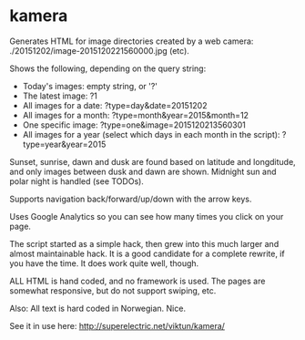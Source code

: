# kamera

Generates HTML for image directories created by a web camera: ./20151202/image-2015120221560000.jpg (etc).

Shows the following, depending on the query string:
* Today's images: empty string, or '?'
* The latest image: ?1
* All images for a date: ?type=day&date=20151202
* All images for a month: ?type=month&year=2015&month=12
* One specific image: ?type=one&image=2015120213560301 
* All images for a year (select which days in each month in the script): ?type=year&year=2015

Sunset, sunrise, dawn and dusk are found based on latitude and longditude, and only images between dusk and dawn are shown. 
Midnight sun and polar night is handled (see TODOs).

Supports navigation back/forward/up/down with the arrow keys.

Uses Google Analytics so you can see how many times you click on your page.

The script started as a simple hack, then grew into this much larger and almost maintainable hack. 
It is a good candidate for a complete rewrite, if you have the time. It does work quite well, though.

ALL HTML is hand coded, and no framework is used. The pages are somewhat responsive, but do not support swiping, etc.

Also: All text is hard coded in Norwegian. Nice.

See it in use here: http://superelectric.net/viktun/kamera/
